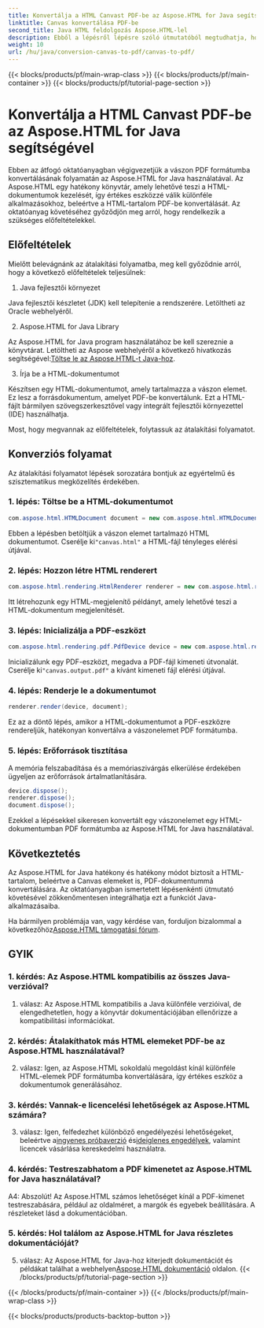 ```yaml
---
title: Konvertálja a HTML Canvast PDF-be az Aspose.HTML for Java segítségével
linktitle: Canvas konvertálása PDF-be
second_title: Java HTML feldolgozás Aspose.HTML-lel
description: Ebből a lépésről lépésre szóló útmutatóból megtudhatja, hogyan konvertálhat HTML Canvast PDF-be az Aspose.HTML for Java segítségével.
weight: 10
url: /hu/java/conversion-canvas-to-pdf/canvas-to-pdf/
---
```


{{< blocks/products/pf/main-wrap-class >}}
{{< blocks/products/pf/main-container >}}
{{< blocks/products/pf/tutorial-page-section >}}

# Konvertálja a HTML Canvast PDF-be az Aspose.HTML for Java segítségével

Ebben az átfogó oktatóanyagban végigvezetjük a vászon PDF formátumba konvertálásának folyamatán az Aspose.HTML for Java használatával. Az Aspose.HTML egy hatékony könyvtár, amely lehetővé teszi a HTML-dokumentumok kezelését, így értékes eszközzé válik különféle alkalmazásokhoz, beleértve a HTML-tartalom PDF-be konvertálását. Az oktatóanyag követéséhez győződjön meg arról, hogy rendelkezik a szükséges előfeltételekkel.

## Előfeltételek

Mielőtt belevágnánk az átalakítási folyamatba, meg kell győződnie arról, hogy a következő előfeltételek teljesülnek:

1. Java fejlesztői környezet

Java fejlesztői készletet (JDK) kell telepítenie a rendszerére. Letöltheti az Oracle webhelyéről.

2. Aspose.HTML for Java Library

 Az Aspose.HTML for Java program használatához be kell szereznie a könyvtárat. Letöltheti az Aspose webhelyéről a következő hivatkozás segítségével:[Töltse le az Aspose.HTML-t Java-hoz](https://releases.aspose.com/html/java/).

3. Írja be a HTML-dokumentumot

Készítsen egy HTML-dokumentumot, amely tartalmazza a vászon elemet. Ez lesz a forrásdokumentum, amelyet PDF-be konvertálunk. Ezt a HTML-fájlt bármilyen szövegszerkesztővel vagy integrált fejlesztői környezettel (IDE) használhatja.

Most, hogy megvannak az előfeltételek, folytassuk az átalakítási folyamatot.

## Konverziós folyamat

Az átalakítási folyamatot lépések sorozatára bontjuk az egyértelmű és szisztematikus megközelítés érdekében.

### 1. lépés: Töltse be a HTML-dokumentumot

```java
com.aspose.html.HTMLDocument document = new com.aspose.html.HTMLDocument(Resources.input("canvas.html"));
```

 Ebben a lépésben betöltjük a vászon elemet tartalmazó HTML dokumentumot. Cserélje ki`"canvas.html"` a HTML-fájl tényleges elérési útjával.

### 2. lépés: Hozzon létre HTML renderert

```java
com.aspose.html.rendering.HtmlRenderer renderer = new com.aspose.html.rendering.HtmlRenderer();
```

Itt létrehozunk egy HTML-megjelenítő példányt, amely lehetővé teszi a HTML-dokumentum megjelenítését.

### 3. lépés: Inicializálja a PDF-eszközt

```java
com.aspose.html.rendering.pdf.PdfDevice device = new com.aspose.html.rendering.pdf.PdfDevice(Resources.output("canvas.output.pdf"));
```

 Inicializálunk egy PDF-eszközt, megadva a PDF-fájl kimeneti útvonalát. Cserélje ki`"canvas.output.pdf"` a kívánt kimeneti fájl elérési útjával.

### 4. lépés: Renderje le a dokumentumot

```java
renderer.render(device, document);
```

Ez az a döntő lépés, amikor a HTML-dokumentumot a PDF-eszközre rendereljük, hatékonyan konvertálva a vászonelemet PDF formátumba.

### 5. lépés: Erőforrások tisztítása

A memória felszabadítása és a memóriaszivárgás elkerülése érdekében ügyeljen az erőforrások ártalmatlanítására.

```java
device.dispose();
renderer.dispose();
document.dispose();
```

Ezekkel a lépésekkel sikeresen konvertált egy vászonelemet egy HTML-dokumentumban PDF formátumba az Aspose.HTML for Java használatával.

## Következtetés

Az Aspose.HTML for Java hatékony és hatékony módot biztosít a HTML-tartalom, beleértve a Canvas elemeket is, PDF-dokumentummá konvertálására. Az oktatóanyagban ismertetett lépésenkénti útmutató követésével zökkenőmentesen integrálhatja ezt a funkciót Java-alkalmazásaiba.

 Ha bármilyen problémája van, vagy kérdése van, forduljon bizalommal a következőhöz[Aspose.HTML támogatási fórum](https://forum.aspose.com/).

## GYIK

### 1. kérdés: Az Aspose.HTML kompatibilis az összes Java-verzióval?

1. válasz: Az Aspose.HTML kompatibilis a Java különféle verzióival, de elengedhetetlen, hogy a könyvtár dokumentációjában ellenőrizze a kompatibilitási információkat.

### 2. kérdés: Átalakíthatok más HTML elemeket PDF-be az Aspose.HTML használatával?

2. válasz: Igen, az Aspose.HTML sokoldalú megoldást kínál különféle HTML-elemek PDF formátumba konvertálására, így értékes eszköz a dokumentumok generálásához.

### 3. kérdés: Vannak-e licencelési lehetőségek az Aspose.HTML számára?

 3. válasz: Igen, felfedezhet különböző engedélyezési lehetőségeket, beleértve a[ingyenes próbaverzió](https://releases.aspose.com/) és[ideiglenes engedélyek](https://purchase.aspose.com/temporary-license/), valamint licencek vásárlása kereskedelmi használatra.

### 4. kérdés: Testreszabhatom a PDF kimenetet az Aspose.HTML for Java használatával?

A4: Abszolút! Az Aspose.HTML számos lehetőséget kínál a PDF-kimenet testreszabására, például az oldalméret, a margók és egyebek beállítására. A részleteket lásd a dokumentációban.

### 5. kérdés: Hol találom az Aspose.HTML for Java részletes dokumentációját?

 5. válasz: Az Aspose.HTML for Java-hoz kiterjedt dokumentációt és példákat találhat a webhelyen[Aspose.HTML dokumentáció](https://reference.aspose.com/html/java/) oldalon.
{{< /blocks/products/pf/tutorial-page-section >}}

{{< /blocks/products/pf/main-container >}}
{{< /blocks/products/pf/main-wrap-class >}}

{{< blocks/products/products-backtop-button >}}
